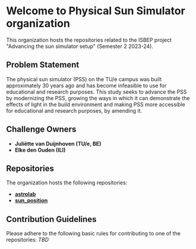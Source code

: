 # Welcome to Physical Sun Simulator organization
This organization hosts the repositories related to the ISBEP project "Advancing the sun simulator setup" (Semester 2 2023-24).

## Problem Statement
The physical sun simulator (PSS) on the TU/e campus was built approximately 30 years ago and has become infeasible to use for educational and research purposes. This study seeks to advance the PSS by modernizing the PSS, growing the ways in which it can demonstrate the effects of light in the build environment and making PSS more accessible for educational and research purposes, by amending it.

## Challenge Owners
- **Juliëtte van Duijnhoven (TU/e, BE)**
- **Elke den Ouden (ILI)**

## Repositories
The organization hosts the following repositories:
- **[astrolab](https://github.com/Physical-Sun-Simulator/astrolab)**
- **[sun_position](https://github.com/Physical-Sun-Simulator/sun_position)**

## Contribution Guidelines
Please adhere to the following basic rules for contributing to one of the repositories:
_TBD_

